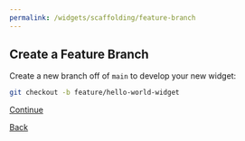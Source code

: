 ```yaml
---
permalink: /widgets/scaffolding/feature-branch
---
```


## Create a Feature Branch

Create a new branch off of `main` to develop your new widget:

```sh
git checkout -b feature/hello-world-widget
```

[Continue](./3-widget-id.md)

[Back](./1-start.md)
